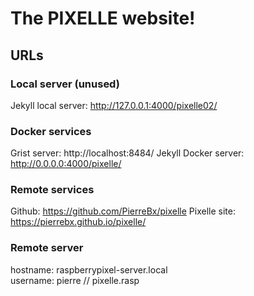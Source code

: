 # The PIXELLE website!

## URLs

### Local server (unused)
Jekyll local server:    http://127.0.0.1:4000/pixelle02/

### Docker services
Grist server:           http://localhost:8484/
Jekyll Docker server:   http://0.0.0.0:4000/pixelle/

### Remote services
Github:                 https://github.com/PierreBx/pixelle
Pixelle site:           https://pierrebx.github.io/pixelle/

### Remote server
hostname:               raspberrypixel-server.local   
username:               pierre // pixelle.rasp
